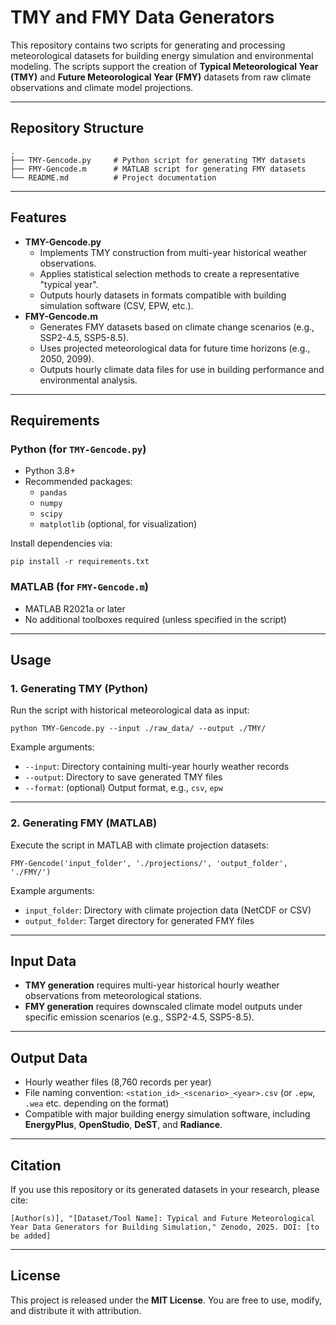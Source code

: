 # TMY and FMY Data Generators

This repository contains two scripts for generating and processing meteorological datasets for building energy simulation and environmental modeling. The scripts support the creation of **Typical Meteorological Year (TMY)** and **Future Meteorological Year (FMY)** datasets from raw climate observations and climate model projections.

------

## Repository Structure

```
.
├── TMY-Gencode.py     # Python script for generating TMY datasets
├── FMY-Gencode.m      # MATLAB script for generating FMY datasets
└── README.md          # Project documentation
```

------

## Features

- **TMY-Gencode.py**
  - Implements TMY construction from multi-year historical weather observations.
  - Applies statistical selection methods to create a representative "typical year".
  - Outputs hourly datasets in formats compatible with building simulation software (CSV, EPW, etc.).
- **FMY-Gencode.m**
  - Generates FMY datasets based on climate change scenarios (e.g., SSP2-4.5, SSP5-8.5).
  - Uses projected meteorological data for future time horizons (e.g., 2050, 2099).
  - Outputs hourly climate data files for use in building performance and environmental analysis.

------

## Requirements

### Python (for `TMY-Gencode.py`)

- Python 3.8+
- Recommended packages:
  - `pandas`
  - `numpy`
  - `scipy`
  - `matplotlib` (optional, for visualization)

Install dependencies via:

```
pip install -r requirements.txt
```

### MATLAB (for `FMY-Gencode.m`)

- MATLAB R2021a or later
- No additional toolboxes required (unless specified in the script)

------

## Usage

### 1. Generating TMY (Python)

Run the script with historical meteorological data as input:

```
python TMY-Gencode.py --input ./raw_data/ --output ./TMY/
```

Example arguments:

- `--input`: Directory containing multi-year hourly weather records
- `--output`: Directory to save generated TMY files
- `--format`: (optional) Output format, e.g., `csv`, `epw`

------

### 2. Generating FMY (MATLAB)

Execute the script in MATLAB with climate projection datasets:

```
FMY-Gencode('input_folder', './projections/', 'output_folder', './FMY/')
```

Example arguments:

- `input_folder`: Directory with climate projection data (NetCDF or CSV)
- `output_folder`: Target directory for generated FMY files

------

## Input Data

- **TMY generation** requires multi-year historical hourly weather observations from meteorological stations.
- **FMY generation** requires downscaled climate model outputs under specific emission scenarios (e.g., SSP2-4.5, SSP5-8.5).

------

## Output Data

- Hourly weather files (8,760 records per year)
- File naming convention: `<station_id>_<scenario>_<year>.csv` (or `.epw`, `.wea` etc. depending on the format)
- Compatible with major building energy simulation software, including **EnergyPlus**, **OpenStudio**, **DeST**, and **Radiance**.

------

## Citation

If you use this repository or its generated datasets in your research, please cite:

```
[Author(s)], "[Dataset/Tool Name]: Typical and Future Meteorological Year Data Generators for Building Simulation," Zenodo, 2025. DOI: [to be added]
```

------

## License

This project is released under the **MIT License**.
 You are free to use, modify, and distribute it with attribution.